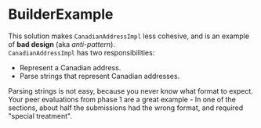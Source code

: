 BuilderExample
==============

This solution makes `CanadianAddressImpl` less cohesive, and is an example of __bad design__ (aka _anti-pattern_).    
`CanadianAddressImpl` has two responsibilities:
  * Represent a Canadian address.
  * Parse strings that represent Canadian addresses.
   
  
Parsing strings is not easy, because you never know what format to expect.    
Your peer evaluations from phase 1 are a great example - In one of the sections, about half the submissions had the wrong format, and required "special treatment".

